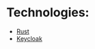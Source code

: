 # Technologies:
- [Rust](https://www.rust-lang.org/en-US/)
- [Keycloak](https://www.keycloak.org/index.html)
